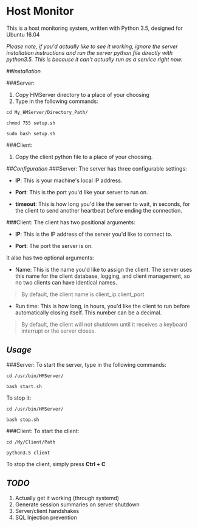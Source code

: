 # Host Monitor

This is a host monitoring system, written with Python 3.5, designed for Ubuntu 16.04

_Please note, if you'd actually like to see it working, ignore the server installation instructions and run the server python file directly with python3.5. This is because it can't actually run as a service right now._

##_Installation_

###Server:
1. Copy HMServer directory to a place of your choosing
2. Type in the following commands:

`cd My_HMServer/Directory_Path/`

`chmod 755 setup.sh`

`sudo bash setup.sh`

###Client:
1. Copy the client python file to a place of your choosing.

##_Configuration_
###Server:
The server has three configurable settings:

* **IP**: This is your machine's local IP address.

* **Port**: This is the port you'd like your server to run on.

* **timeout**: This is how long you'd like the server to wait, in seconds, 
for the client to send another heartbeat before ending the connection.

###Client:
The client has two positional arguments:

* **IP**: This is the IP address of the server you'd like to connect to.

* **Port**: The port the server is on.

It also has two optional arguments:

* Name: This is the name you'd like to assign the client. 
The server uses this name for the client database, logging, and client management,
so no two clients can have identical names. 

> By default, the client name is client_ip:client_port

* Run time: This is how long, in hours, you'd like the client to run before automatically closing itself. This number can be a decimal.

> By default, the client will not shutdown until it receives a keyboard interrupt or the server closes.

## _Usage_

###Server:
To start the server, type in the following commands:

`cd /usr/bin/HMServer/`

`bash start.sh`

To stop it:

`cd /usr/bin/HMServer/`

`bash stop.sh`

###Client:
To start the client:

`cd /My/Client/Path`

`python3.5 client`

To stop the client, simply press **Ctrl + C**

## _TODO_
1. Actually get it working (through systemd)
2. Generate session summaries on server shutdown
3. Server/client handshakes
4. SQL Injection prevention
